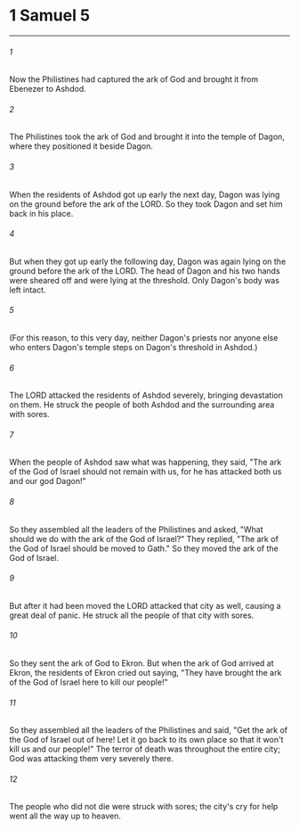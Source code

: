 # 1 Samuel 5
***



###### 1 
Now the Philistines had captured the ark of God and brought it from Ebenezer to Ashdod. 

###### 2 
The Philistines took the ark of God and brought it into the temple of Dagon, where they positioned it beside Dagon. 

###### 3 
When the residents of Ashdod got up early the next day, Dagon was lying on the ground before the ark of the LORD. So they took Dagon and set him back in his place. 

###### 4 
But when they got up early the following day, Dagon was again lying on the ground before the ark of the LORD. The head of Dagon and his two hands were sheared off and were lying at the threshold. Only Dagon's body was left intact. 

###### 5 
(For this reason, to this very day, neither Dagon's priests nor anyone else who enters Dagon's temple steps on Dagon's threshold in Ashdod.) 

###### 6 
The LORD attacked the residents of Ashdod severely, bringing devastation on them. He struck the people of both Ashdod and the surrounding area with sores. 

###### 7 
When the people of Ashdod saw what was happening, they said, "The ark of the God of Israel should not remain with us, for he has attacked both us and our god Dagon!" 

###### 8 
So they assembled all the leaders of the Philistines and asked, "What should we do with the ark of the God of Israel?" They replied, "The ark of the God of Israel should be moved to Gath." So they moved the ark of the God of Israel. 

###### 9 
But after it had been moved the LORD attacked that city as well, causing a great deal of panic. He struck all the people of that city with sores. 

###### 10 
So they sent the ark of God to Ekron. But when the ark of God arrived at Ekron, the residents of Ekron cried out saying, "They have brought the ark of the God of Israel here to kill our people!" 

###### 11 
So they assembled all the leaders of the Philistines and said, "Get the ark of the God of Israel out of here! Let it go back to its own place so that it won't kill us and our people!" The terror of death was throughout the entire city; God was attacking them very severely there. 

###### 12 
The people who did not die were struck with sores; the city's cry for help went all the way up to heaven.
